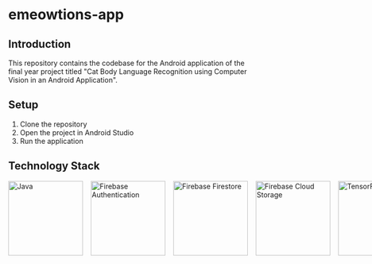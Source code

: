 # emeowtions-app
## Introduction
This repository contains the codebase for the Android application of the final year project titled "Cat Body Language Recognition using Computer Vision in an Android Application".

## Setup
1. Clone the repository
2. Open the project in Android Studio
3. Run the application

## Technology Stack
<div style="display: flex; gap: 1rem;">

<img src="https://upload.wikimedia.org/wikipedia/en/thumb/3/30/Java_programming_language_logo.svg/1200px-Java_programming_language_logo.svg.png" width="150" height="150" alt="Java" />

<img src="https://miro.medium.com/v2/resize:fit:1080/1*eydB7_tt0nAsO4c-CCFAaw.jpeg" width="150" height="150" alt="Firebase Authentication" />

<img src="https://i.ytimg.com/vi/J6a0_90YSe0/maxresdefault.jpg" width="150" height="150" alt="Firebase Firestore" />

<img src="https://miro.medium.com/v2/1*oT_l6QxMdTN65-0gwFqeNg.png" width="150" height="150" alt="Firebase Cloud Storage" />

<img src="https://encrypted-tbn0.gstatic.com/images?q=tbn:ANd9GcRS2d1cGHGljgJZz28GdGoeNiz-l3xHHricHA&s" width="150" height="150" alt="TensorFlow Lite" />

</div>